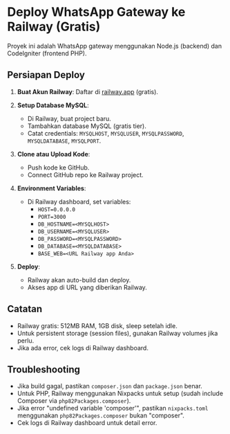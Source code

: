 # Deploy WhatsApp Gateway ke Railway (Gratis)

Proyek ini adalah WhatsApp gateway menggunakan Node.js (backend) dan CodeIgniter (frontend PHP).

## Persiapan Deploy

1. **Buat Akun Railway**: Daftar di [railway.app](https://railway.app) (gratis).

2. **Setup Database MySQL**:
   - Di Railway, buat project baru.
   - Tambahkan database MySQL (gratis tier).
   - Catat credentials: `MYSQLHOST`, `MYSQLUSER`, `MYSQLPASSWORD`, `MYSQLDATABASE`, `MYSQLPORT`.

3. **Clone atau Upload Kode**:
   - Push kode ke GitHub.
   - Connect GitHub repo ke Railway project.

4. **Environment Variables**:
   - Di Railway dashboard, set variables:
     - `HOST=0.0.0.0`
     - `PORT=3000`
     - `DB_HOSTNAME=<MYSQLHOST>`
     - `DB_USERNAME=<MYSQLUSER>`
     - `DB_PASSWORD=<MYSQLPASSWORD>`
     - `DB_DATABASE=<MYSQLDATABASE>`
     - `BASE_WEB=<URL Railway app Anda>`

5. **Deploy**:
   - Railway akan auto-build dan deploy.
   - Akses app di URL yang diberikan Railway.

## Catatan
- Railway gratis: 512MB RAM, 1GB disk, sleep setelah idle.
- Untuk persistent storage (session files), gunakan Railway volumes jika perlu.
- Jika ada error, cek logs di Railway dashboard.

## Troubleshooting
- Jika build gagal, pastikan `composer.json` dan `package.json` benar.
- Untuk PHP, Railway menggunakan Nixpacks untuk setup (sudah include Composer via `php82Packages.composer`).
- Jika error "undefined variable 'composer'", pastikan `nixpacks.toml` menggunakan `php82Packages.composer` bukan "composer".
- Cek logs di Railway dashboard untuk detail error.
